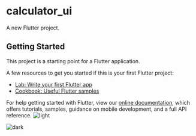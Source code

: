 # calculator_ui

A new Flutter project.

## Getting Started

This project is a starting point for a Flutter application.

A few resources to get you started if this is your first Flutter project:

- [Lab: Write your first Flutter app](https://flutter.dev/docs/get-started/codelab)
- [Cookbook: Useful Flutter samples](https://flutter.dev/docs/cookbook)

For help getting started with Flutter, view our
[online documentation](https://flutter.dev/docs), which offers tutorials,
samples, guidance on mobile development, and a full API reference.
![light](https://user-images.githubusercontent.com/59278398/89142978-c3696200-d568-11ea-8023-b1fa14e5863f.png)

![dark](https://user-images.githubusercontent.com/59278398/89143026-e136c700-d568-11ea-95c0-f0f7e43d3edf.png)

